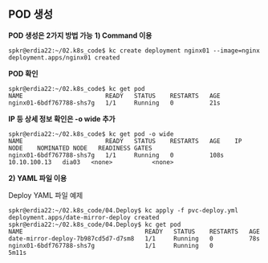 ## POD 생성
**POD 생성은 2가지 방법 가능**
**1) Command 이용**
```
spkr@erdia22:~/02.k8s_code$ kc create deployment nginx01 --image=nginx
deployment.apps/nginx01 created
```
**POD 확인**
```
spkr@erdia22:~/02.k8s_code$ kc get pod
NAME                       READY   STATUS    RESTARTS   AGE
nginx01-6bdf767788-shs7g   1/1     Running   0          21s
```

**IP 등 상세 정보 확인은 -o wide 추가**
```
spkr@erdia22:~/02.k8s_code$ kc get pod -o wide
NAME                       READY   STATUS    RESTARTS   AGE    IP             NODE    NOMINATED NODE   READINESS GATES
nginx01-6bdf767788-shs7g   1/1     Running   0          108s   10.10.100.13   dia03   <none>           <none>
```

**2) YAML 파일 이용**

Deploy YAML 파일 예제

```
spkr@erdia22:~/02.k8s_code/04.Deploy$ kc apply -f pvc-deploy.yml
deployment.apps/date-mirror-deploy created
spkr@erdia22:~/02.k8s_code/04.Deploy$ kc get pod
NAME                                  READY   STATUS    RESTARTS   AGE
date-mirror-deploy-7b987cd5d7-d7sm8   1/1     Running   0          78s
nginx01-6bdf767788-shs7g              1/1     Running   0          5m11s
```

